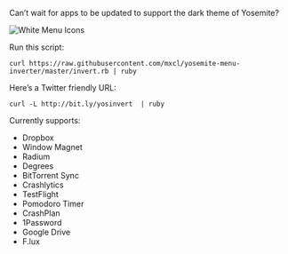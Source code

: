 Can’t wait for apps to be updated to support the dark theme of Yosemite?

![White Menu Icons](http://methylblue.com/junk/yosinvert.png)

Run this script:

    curl https://raw.githubusercontent.com/mxcl/yosemite-menu-inverter/master/invert.rb | ruby

Here’s a Twitter friendly URL:

    curl -L http://bit.ly/yosinvert  | ruby

Currently supports:

* Dropbox
* Window Magnet
* Radium
* Degrees
* BitTorrent Sync
* Crashlytics
* TestFlight
* Pomodoro Timer
* CrashPlan
* 1Password
* Google Drive
* F.lux
